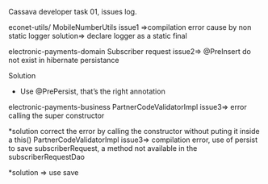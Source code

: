 Cassava developer task 01, issues log.

econet-utils/ MobileNumberUtils
issue1 =>compilation error cause by non static logger
solution=> declare logger as a static final

electronic-payments-domain
Subscriber request
issue2=> @PreInsert do not exist in hibernate persistance

Solution
* Use @PrePersist, that’s the right annotation

electronic-payments-business
PartnerCodeValidatorImpl
issue3=> error calling the super constructor

*solution correct the error by calling the constructor without puting it inside a this()
PartnerCodeValidatorImpl
issue3=> compilation error, use of persist to save subscriberRequest, a method not available in the subscriberRequestDao

*solution => use save
